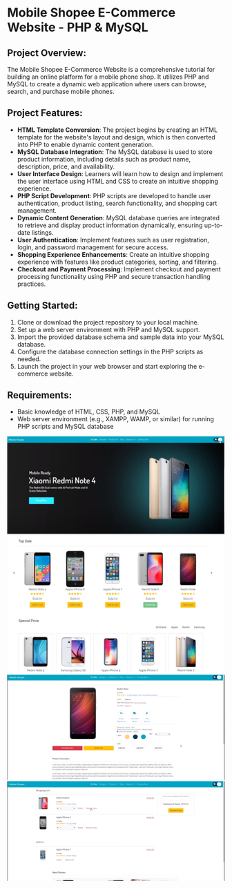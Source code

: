 # Mobile Shopee E-Commerce Website - PHP & MySQL

## Project Overview:
The Mobile Shopee E-Commerce Website is a comprehensive tutorial for building an online platform for a mobile phone shop. It utilizes PHP and MySQL to create a dynamic web application where users can browse, search, and purchase mobile phones.

## Project Features:
- **HTML Template Conversion**: The project begins by creating an HTML template for the website's layout and design, which is then converted into PHP to enable dynamic content generation.
- **MySQL Database Integration**: The MySQL database is used to store product information, including details such as product name, description, price, and availability.
- **User Interface Design**: Learners will learn how to design and implement the user interface using HTML and CSS to create an intuitive shopping experience.
- **PHP Script Development**: PHP scripts are developed to handle user authentication, product listing, search functionality, and shopping cart management.
- **Dynamic Content Generation**: MySQL database queries are integrated to retrieve and display product information dynamically, ensuring up-to-date listings.
- **User Authentication**: Implement features such as user registration, login, and password management for secure access.
- **Shopping Experience Enhancements**: Create an intuitive shopping experience with features like product categories, sorting, and filtering.
- **Checkout and Payment Processing**: Implement checkout and payment processing functionality using PHP and secure transaction handling practices.

## Getting Started:
1. Clone or download the project repository to your local machine.
2. Set up a web server environment with PHP and MySQL support.
3. Import the provided database schema and sample data into your MySQL database.
4. Configure the database connection settings in the PHP scripts as needed.
5. Launch the project in your web browser and start exploring the e-commerce website.

## Requirements:
- Basic knowledge of HTML, CSS, PHP, and MySQL
- Web server environment (e.g., XAMPP, WAMP, or similar) for running PHP scripts and MySQL database

![Example Image](./screenshots/img1.png)
![Example Image](./screenshots/img2.png)
![Example Image](./screenshots/img4.png)
![Example Image](./screenshots/img3.png)
